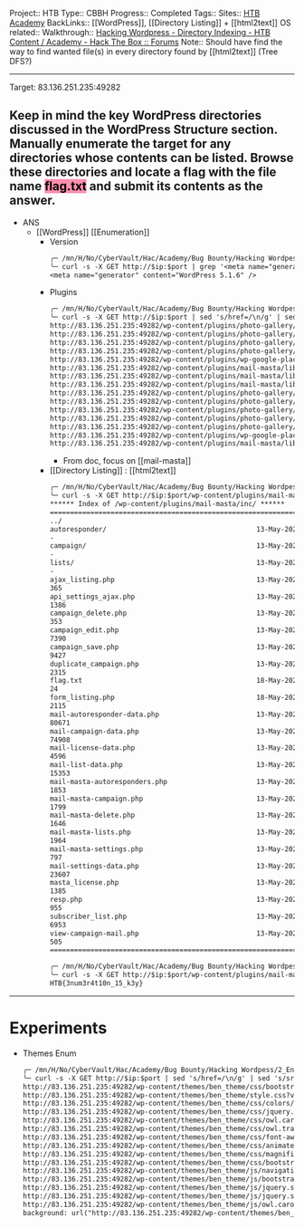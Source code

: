 Project:: HTB
Type:: CBBH
Progress:: Completed
Tags:: 
Sites:: [HTB Academy](https://academy.hackthebox.com/module/17/section/88)
BackLinks:: [[WordPress]], [[Directory Listing]] + [[html2text]]
OS related:: 
Walkthrough:: [Hacking Wordpress - Directory Indexing - HTB Content / Academy - Hack The Box :: Forums](https://forum.hackthebox.com/t/hacking-wordpress-directory-indexing/265153/6)
Note:: Should have find the way to find wanted file(s) in every directory found by [[html2text]] (Tree DFS?)

---
Target: 83.136.251.235:49282 

## Keep in mind the key WordPress directories discussed in the WordPress Structure section. Manually enumerate the target for any directories whose contents can be listed. Browse these directories and locate a flag with the file name <mark style="background: #FF5582A6;">flag.txt</mark> and submit its contents as the answer.
- ANS
	- [[WordPress]] [[Enumeration]]
		- Version
			```txt hl:2,3
			╭─ /mn/H/No/CyberVault/Hac/Academy/Bug Bounty/Hacking Wordpess/2_Enumeration/6_Directory Indexing · ✔  11:55:12
			╰─ curl -s -X GET http://$ip:$port | grep '<meta name="generator"'
			<meta name="generator" content="WordPress 5.1.6" />
			```
		- Plugins
			```txt hl:2,8
			╭─ /mn/H/No/CyberVault/Hac/Academy/Bug Bounty/Hacking Wordpess/2_Enumeration/6_Directory Indexing · ✔  11:55:39
			╰─ curl -s -X GET http://$ip:$port | sed 's/href=/\n/g' | sed 's/src=/\n/g' | grep 'wp-content/plugins/*' | cut -d"'" -f2
			http://83.136.251.235:49282/wp-content/plugins/photo-gallery/css/bwg-fonts/fonts.css?ver=0.0.1
			http://83.136.251.235:49282/wp-content/plugins/photo-gallery/css/sumoselect.min.css?ver=3.0.3
			http://83.136.251.235:49282/wp-content/plugins/photo-gallery/css/jquery.mCustomScrollbar.min.css?ver=1.5.34
			http://83.136.251.235:49282/wp-content/plugins/photo-gallery/css/styles.min.css?ver=1.5.34
			http://83.136.251.235:49282/wp-content/plugins/wp-google-places-review-slider/public/css/wprev-public_combine.css?ver=6.1
			http://83.136.251.235:49282/wp-content/plugins/mail-masta/lib/subscriber.js?ver=5.1.6
			http://83.136.251.235:49282/wp-content/plugins/mail-masta/lib/jquery.validationEngine-en.js?ver=5.1.6
			http://83.136.251.235:49282/wp-content/plugins/mail-masta/lib/jquery.validationEngine.js?ver=5.1.6
			http://83.136.251.235:49282/wp-content/plugins/photo-gallery/js/jquery.sumoselect.min.js?ver=3.0.3
			http://83.136.251.235:49282/wp-content/plugins/photo-gallery/js/jquery.mobile.min.js?ver=1.3.2
			http://83.136.251.235:49282/wp-content/plugins/photo-gallery/js/jquery.mCustomScrollbar.concat.min.js?ver=1.5.34
			http://83.136.251.235:49282/wp-content/plugins/photo-gallery/js/jquery.fullscreen-0.4.1.min.js?ver=0.4.1
			http://83.136.251.235:49282/wp-content/plugins/photo-gallery/js/scripts.min.js?ver=1.5.34
			http://83.136.251.235:49282/wp-content/plugins/wp-google-places-review-slider/public/js/wprev-public-com-min.js?ver=6.1
			http://83.136.251.235:49282/wp-content/plugins/mail-masta/lib/css/mm_frontend.css?ver=5.1.6
			```
			- From doc, focus on [[mail-masta]]
		- [[Directory Listing]] : [[html2text]]
			```txt hl:2,24 ans:60
			╭─ /mn/H/No/CyberVault/Hac/Academy/Bug Bounty/Hacking Wordpess/2_Enumeration/6_Directory Indexing ···· ✔  13:14:33
			╰─ curl -s -X GET http://$ip:$port/wp-content/plugins/mail-masta/inc/ | html2text
			****** Index of /wp-content/plugins/mail-masta/inc/ ******
			===============================================================================
			../
			autoresponder/                                     13-May-2020 18:54
			-
			campaign/                                          13-May-2020 18:54
			-
			lists/                                             13-May-2020 18:54
			-
			ajax_listing.php                                   13-May-2020 18:54
			365
			api_settings_ajax.php                              13-May-2020 18:54
			1386
			campaign_delete.php                                13-May-2020 18:54
			353
			campaign_edit.php                                  13-May-2020 18:54
			7390
			campaign_save.php                                  13-May-2020 18:54
			9427
			duplicate_campaign.php                             13-May-2020 18:54
			2315
			flag.txt                                           18-May-2020 10:28
			24
			form_listing.php                                   18-May-2020 12:45
			2115
			mail-autoresponder-data.php                        13-May-2020 18:54
			80671
			mail-campaign-data.php                             13-May-2020 18:54
			74908
			mail-license-data.php                              13-May-2020 18:54
			4596
			mail-list-data.php                                 13-May-2020 18:54
			15353
			mail-masta-autoresponders.php                      13-May-2020 18:54
			1853
			mail-masta-campaign.php                            13-May-2020 18:54
			1799
			mail-masta-delete.php                              13-May-2020 18:54
			1646
			mail-masta-lists.php                               13-May-2020 18:54
			1964
			mail-masta-settings.php                            13-May-2020 18:54
			797
			mail-settings-data.php                             13-May-2020 18:54
			23607
			masta_license.php                                  13-May-2020 18:54
			1385
			resp.php                                           13-May-2020 18:54
			955
			subscriber_list.php                                13-May-2020 18:54
			6953
			view-campaign-mail.php                             13-May-2020 18:54
			505
			===============================================================================
			
			╭─ /mn/H/No/CyberVault/Hac/Academy/Bug Bounty/Hacking Wordpess/2_Enumeration/6_Directory Indexing ···· ✔  13:14:39
			╰─ curl -s -X GET http://$ip:$port/wp-content/plugins/mail-masta/inc/flag.txt | html2text
			HTB{3num3r4t10n_15_k3y}
			
			```




---
# Experiments

- Themes Enum
	```txt
	╭─ /mn/H/No/CyberVault/Hac/Academy/Bug Bounty/Hacking Wordpess/2_Enumeration/6_Directory Indexing · ✔  11:57:39
	╰─ curl -s -X GET http://$ip:$port | sed 's/href=/\n/g' | sed 's/src=/\n/g' | grep 'themes' | cut -d"'" -f2
	http://83.136.251.235:49282/wp-content/themes/ben_theme/css/bootstrap.css?ver=5.1.6
	http://83.136.251.235:49282/wp-content/themes/ben_theme/style.css?ver=5.1.6
	http://83.136.251.235:49282/wp-content/themes/ben_theme/css/colors/default.css?ver=5.1.6
	http://83.136.251.235:49282/wp-content/themes/ben_theme/css/jquery.smartmenus.bootstrap.css?ver=5.1.6
	http://83.136.251.235:49282/wp-content/themes/ben_theme/css/owl.carousel.css?ver=5.1.6
	http://83.136.251.235:49282/wp-content/themes/ben_theme/css/owl.transitions.css?ver=5.1.6
	http://83.136.251.235:49282/wp-content/themes/ben_theme/css/font-awesome.css?ver=5.1.6
	http://83.136.251.235:49282/wp-content/themes/ben_theme/css/animate.css?ver=5.1.6
	http://83.136.251.235:49282/wp-content/themes/ben_theme/css/magnific-popup.css?ver=5.1.6
	http://83.136.251.235:49282/wp-content/themes/ben_theme/css/bootstrap-progressbar.min.css?ver=5.1.6
	http://83.136.251.235:49282/wp-content/themes/ben_theme/js/navigation.js?ver=5.1.6
	http://83.136.251.235:49282/wp-content/themes/ben_theme/js/bootstrap.min.js?ver=5.1.6
	http://83.136.251.235:49282/wp-content/themes/ben_theme/js/jquery.smartmenus.js?ver=5.1.6
	http://83.136.251.235:49282/wp-content/themes/ben_theme/js/jquery.smartmenus.bootstrap.js?ver=5.1.6
	http://83.136.251.235:49282/wp-content/themes/ben_theme/js/owl.carousel.min.js?ver=5.1.6
	background: url("http://83.136.251.235:49282/wp-content/themes/ben_theme/images/breadcrumb-back.jpg") #50b9ce;
	```